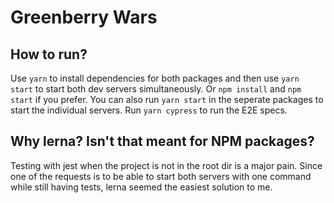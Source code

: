 # Greenberry Wars

## How to run?

Use `yarn` to install dependencies for both packages and then use `yarn start` to start both dev servers simultaneously. Or `npm install` and `npm start` if you prefer.
You can also run `yarn start` in the seperate packages to start the individual servers.
Run `yarn cypress` to run the E2E specs.

## Why lerna? Isn't that meant for NPM packages?

Testing with jest when the project is not in the root dir is a major pain.
Since one of the requests is to be able to start both servers with one command while still having tests, lerna seemed the easiest solution to me.
